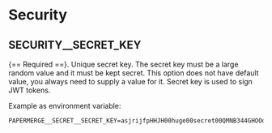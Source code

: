 # Security


## SECURITY__SECRET_KEY


{== Required ==}. Unique secret key. The secret key must be a large random value and it must be
kept secret. This option does not have default value, you always need
to supply a value for it. Secret key is used to sign JWT tokens.

Example as environment variable:

    PAPERMERGE__SECRET__SECRET_KEY=asjrijfpHHJH00huge00secret00QMNB344GHOOooaq

